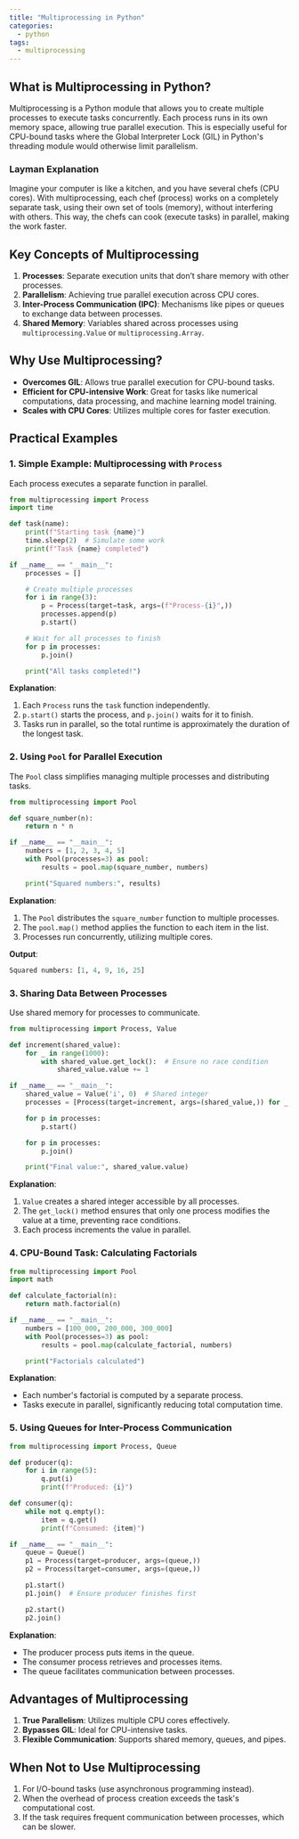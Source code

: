 ```yaml
---
title: "Multiprocessing in Python"
categories:
  - python
tags:
  - multiprocessing
---
```


## What is Multiprocessing in Python?

Multiprocessing is a Python module that allows you to create multiple processes to execute tasks concurrently. Each process runs in its own memory space, allowing true parallel execution. This is especially useful for CPU-bound tasks where the Global Interpreter Lock (GIL) in Python's threading module would otherwise limit parallelism.

### Layman Explanation
Imagine your computer is like a kitchen, and you have several chefs (CPU cores). With multiprocessing, each chef (process) works on a completely separate task, using their own set of tools (memory), without interfering with others. This way, the chefs can cook (execute tasks) in parallel, making the work faster.

## Key Concepts of Multiprocessing
1. **Processes**: Separate execution units that don’t share memory with other processes.
2. **Parallelism**: Achieving true parallel execution across CPU cores.
3. **Inter-Process Communication (IPC)**: Mechanisms like pipes or queues to exchange data between processes.
4. **Shared Memory**: Variables shared across processes using `multiprocessing.Value` or `multiprocessing.Array`.

## Why Use Multiprocessing?
- **Overcomes GIL**: Allows true parallel execution for CPU-bound tasks.
- **Efficient for CPU-intensive Work**: Great for tasks like numerical computations, data processing, and machine learning model training.
- **Scales with CPU Cores**: Utilizes multiple cores for faster execution.

## Practical Examples
### 1. **Simple Example: Multiprocessing with** `Process`
Each process executes a separate function in parallel.

```python
from multiprocessing import Process
import time

def task(name):
    print(f"Starting task {name}")
    time.sleep(2)  # Simulate some work
    print(f"Task {name} completed")

if __name__ == "__main__":
    processes = []

    # Create multiple processes
    for i in range(3):
        p = Process(target=task, args=(f"Process-{i}",))
        processes.append(p)
        p.start()

    # Wait for all processes to finish
    for p in processes:
        p.join()

    print("All tasks completed!")
```

**Explanation**:

1. Each `Process` runs the `task` function independently.
2. `p.start()` starts the process, and `p.join()` waits for it to finish.
3. Tasks run in parallel, so the total runtime is approximately the duration of the longest task.

### 2. **Using** `Pool` **for Parallel Execution**
The `Pool` class simplifies managing multiple processes and distributing tasks.
```python
from multiprocessing import Pool

def square_number(n):
    return n * n

if __name__ == "__main__":
    numbers = [1, 2, 3, 4, 5]
    with Pool(processes=3) as pool:
        results = pool.map(square_number, numbers)

    print("Squared numbers:", results)
```
**Explanation**:

1. The `Pool` distributes the `square_number` function to multiple processes.
2. The `pool.map()` method applies the function to each item in the list.
3. Processes run concurrently, utilizing multiple cores.

**Output**:
```python
Squared numbers: [1, 4, 9, 16, 25]
```
### 3. **Sharing Data Between Processes**
Use shared memory for processes to communicate.
```python
from multiprocessing import Process, Value

def increment(shared_value):
    for _ in range(1000):
        with shared_value.get_lock():  # Ensure no race condition
            shared_value.value += 1

if __name__ == "__main__":
    shared_value = Value('i', 0)  # Shared integer
    processes = [Process(target=increment, args=(shared_value,)) for _ in range(5)]

    for p in processes:
        p.start()

    for p in processes:
        p.join()

    print("Final value:", shared_value.value)
```
**Explanation**:

1. `Value` creates a shared integer accessible by all processes.
2. The `get_lock()` method ensures that only one process modifies the value at a time, preventing race conditions.
3. Each process increments the value in parallel.

### 4. **CPU-Bound Task: Calculating Factorials**
```python
from multiprocessing import Pool
import math

def calculate_factorial(n):
    return math.factorial(n)

if __name__ == "__main__":
    numbers = [100_000, 200_000, 300_000]
    with Pool(processes=3) as pool:
        results = pool.map(calculate_factorial, numbers)

    print("Factorials calculated")
```
**Explanation**:

- Each number's factorial is computed by a separate process.
- Tasks execute in parallel, significantly reducing total computation time.

### 5. **Using Queues for Inter-Process Communication**
```python
from multiprocessing import Process, Queue

def producer(q):
    for i in range(5):
        q.put(i)
        print(f"Produced: {i}")

def consumer(q):
    while not q.empty():
        item = q.get()
        print(f"Consumed: {item}")

if __name__ == "__main__":
    queue = Queue()
    p1 = Process(target=producer, args=(queue,))
    p2 = Process(target=consumer, args=(queue,))

    p1.start()
    p1.join()  # Ensure producer finishes first

    p2.start()
    p2.join()
```
**Explanation**:

- The producer process puts items in the queue.
- The consumer process retrieves and processes items.
- The queue facilitates communication between processes.

## Advantages of Multiprocessing
1. **True Parallelism**: Utilizes multiple CPU cores effectively.
2. **Bypasses GIL**: Ideal for CPU-intensive tasks.
3. **Flexible Communication**: Supports shared memory, queues, and pipes.

## When Not to Use Multiprocessing
1. For I/O-bound tasks (use asynchronous programming instead).
2. When the overhead of process creation exceeds the task's computational cost.
3. If the task requires frequent communication between processes, which can be slower.